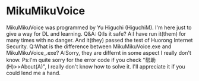 # MikuMikuVoice
MikuMikuVoice was programmed by Yu Higuchi (HiguchiM). I'm here just to give a way for DL and learning.
Q&A:
Q:Is it safe?
A:I have run it(them) for many times with no danger. And it(they) passed the test of Huorong Internet Security.
Q:What is the difference between MikuMikuVoice.exe and MikuMikuVoice_.exe?
A:Sorry, they are differnt in some aspect I really don't know.
Ps:I'm quite sorry for the error code if you check "帮助(H)>>About(A)", I really don't know how to solve it. I'll appreciate it if you could lend me a hand.
